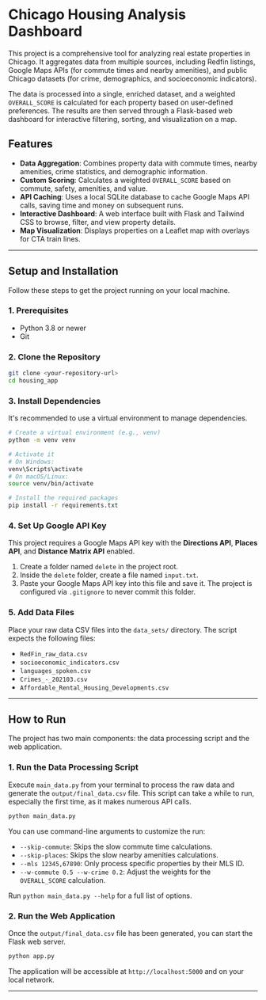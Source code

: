 # Chicago Housing Analysis Dashboard

This project is a comprehensive tool for analyzing real estate properties in Chicago. It aggregates data from multiple sources, including Redfin listings, Google Maps APIs (for commute times and nearby amenities), and public Chicago datasets (for crime, demographics, and socioeconomic indicators).

The data is processed into a single, enriched dataset, and a weighted `OVERALL_SCORE` is calculated for each property based on user-defined preferences. The results are then served through a Flask-based web dashboard for interactive filtering, sorting, and visualization on a map.

## Features

- **Data Aggregation**: Combines property data with commute times, nearby amenities, crime statistics, and demographic information.
- **Custom Scoring**: Calculates a weighted `OVERALL_SCORE` based on commute, safety, amenities, and value.
- **API Caching**: Uses a local SQLite database to cache Google Maps API calls, saving time and money on subsequent runs.
- **Interactive Dashboard**: A web interface built with Flask and Tailwind CSS to browse, filter, and view property details.
- **Map Visualization**: Displays properties on a Leaflet map with overlays for CTA train lines.

--- 

## Setup and Installation

Follow these steps to get the project running on your local machine.

### 1. Prerequisites
- Python 3.8 or newer
- Git

### 2. Clone the Repository

```bash
git clone <your-repository-url>
cd housing_app
```

### 3. Install Dependencies

It's recommended to use a virtual environment to manage dependencies.

```bash
# Create a virtual environment (e.g., venv)
python -m venv venv

# Activate it
# On Windows:
venv\Scripts\activate
# On macOS/Linux:
source venv/bin/activate

# Install the required packages
pip install -r requirements.txt
```

### 4. Set Up Google API Key

This project requires a Google Maps API key with the **Directions API**, **Places API**, and **Distance Matrix API** enabled.

1.  Create a folder named `delete` in the project root.
2.  Inside the `delete` folder, create a file named `input.txt`.
3.  Paste your Google Maps API key into this file and save it. The project is configured via `.gitignore` to never commit this folder.

### 5. Add Data Files

Place your raw data CSV files into the `data_sets/` directory. The script expects the following files:

- `RedFin_raw_data.csv`
- `socioeconomic_indicators.csv`
- `languages_spoken.csv`
- `Crimes_-_202103.csv`
- `Affordable_Rental_Housing_Developments.csv`

---

## How to Run

The project has two main components: the data processing script and the web application.

### 1. Run the Data Processing Script

Execute `main_data.py` from your terminal to process the raw data and generate the `output/final_data.csv` file. This script can take a while to run, especially the first time, as it makes numerous API calls.

```bash
python main_data.py
```

You can use command-line arguments to customize the run:
- `--skip-commute`: Skips the slow commute time calculations.
- `--skip-places`: Skips the slow nearby amenities calculations.
- `--mls 12345,67890`: Only process specific properties by their MLS ID.
- `--w-commute 0.5 --w-crime 0.2`: Adjust the weights for the `OVERALL_SCORE` calculation.

Run `python main_data.py --help` for a full list of options.

### 2. Run the Web Application

Once the `output/final_data.csv` file has been generated, you can start the Flask web server.

```bash
python app.py
```

The application will be accessible at `http://localhost:5000` and on your local network.

---